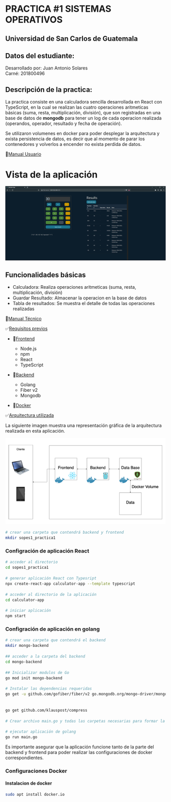 # PRACTICA #1 SISTEMAS OPERATIVOS

## Universidad de San Carlos de Guatemala
## Datos del estudiante:
Desarrollado por: Juan Antonio Solares
<br>
Carné: 201800496

## Descripción de la practica:

<p>
La practica consiste en una calculadora sencilla desarrollada en React con TypeScript, en la cual se realizan las cuatro operaciones aritmeticas básicas (suma, resta, multiplicación, división), que son registradas en una base de datos de <b>mongodb</b> para tener un log de cada operacion realizada (operandos, operador, resultado y fecha de operación).

Se utilizaron volumenes en docker para poder desplegar la arquitectura y exista persistencia de datos, es decir que al momento de parar los contenedores y volverlos a encender no exista perdida de datos.
</p>

:green_book:[Manual Usuario](#tag2)

# Vista de la aplicación

![1](./images/front.png)

## Funcionalidades básicas
* Calculadora: Realiza operaciones aritmeticas (suma, resta, multiplicación, división)
* Guardar Resultado: Almacenar la operacion en la base de datos
* Tabla de resultados: Se muestra el detalle de todas las operaciones realizadas

:green_book:[Manual Técnico](#tag1)


<!-- ## Indice -->
:white_check_mark:[Requisitos previos](#req-previos)
* :large_blue_circle:[Frontend](#req-previos)

    * Node.js
    * npm
    * React
    * TypeScript

* :large_blue_circle:[Backend](#req-previos)

    * Golang
    * Fiber v2
    * Mongodb

* :large_blue_circle:[Docker](#req-previos)

  


:white_check_mark:[Arquitectura utilizada](#req-previos)

La siguiente imagen muestra una representación gráfica de la arquitectura realizada en esta aplicación.
<br>

![1](./images/arquitectura.png)

```sh
# crear una carpeta que contendrá backend y frontend
mkdir sopes1_practica1
```

<h3>Configración de aplicación React </h3>

```sh
# acceder al directorio
cd sopes1_practica1

# generar aplicación React con Typesript
npx create-react-app calculator-app --template typescript

# acceder al directorio de la aplicación
cd calculator-app

# iniciar aplicación 
npm start

```
<h3>Configración de aplicación en golang </h3>

```sh
# crear una carpeta que contendrá el backend 
mkdir mongo-backend

## acceder a la carpeta del backend
cd mongo-backend

## Inicializar modulos de Go
go mod init mongo-backend

# Instalar las dependencias requeridas
go get -u github.com/gofiber/fiber/v2 go.mongodb.org/mongo-driver/mongo github.com/joho/godotenv github.com/go-playground/validator/v10


go get github.com/klauspost/compress

# Crear archivo main.go y todas las carpetas necesarias para formar la estructura del servidor

# ejecutar aplicación de golang
go run main.go


```

Es importante asegurar que la aplicación funcione tanto de la parte del backend y frontend para poder realizar las configuraciones de docker correspondientes.

### Configuraciones Docker

#### Instalacion de docker

```sh
sudo apt install docker.io
```


<!-- &nbsp;&nbsp;&nbsp;&nbsp;&nbsp;&nbsp; 3 -->